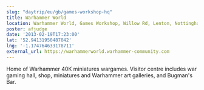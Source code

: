```yaml
---
slug: "daytrip/eu/gb/games-workshop-hq"
title: Warhammer World
location: Warhammer World, Games Workshop, Willow Rd, Lenton, Nottingham, England, NG7 2WS
poster: afjudge
date: '2013-02-19T17:23:00'
lat: '52.94131950487042'
lng: '-1.174764633178711'
external_url: https://warhammerworld.warhammer-community.com
---
```


Home of Warhammer 40K miniatures wargames. Visitor centre includes war gaming hall, shop, miniatures and Warhammer art galleries, and Bugman's Bar.
